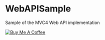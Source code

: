 WebAPISample
============

Sample of the MVC4 Web API implementation


<a href="https://www.buymeacoffee.com/Ui7l5omYJ" target="_blank"><img src="https://www.buymeacoffee.com/assets/img/custom_images/orange_img.png" alt="Buy Me A Coffee" style="height: auto !important;width: auto !important;" ></a>
